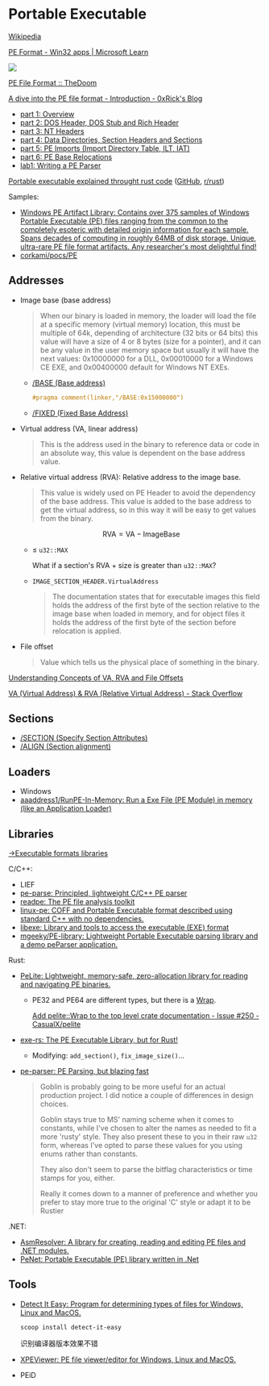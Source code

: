 # Portable Executable
[Wikipedia](https://en.wikipedia.org/wiki/Portable_Executable)

[PE Format - Win32 apps | Microsoft Learn](https://learn.microsoft.com/en-us/windows/win32/debug/pe-format)

![](https://upload.wikimedia.org/wikipedia/commons/1/1b/Portable_Executable_32_bit_Structure_in_SVG_fixed.svg)

[PE File Format :: TheDoom](https://k0deless.github.io/posts/pe-file-format/)

[A dive into the PE file format - Introduction - 0xRick's Blog](https://0xrick.github.io/win-internals/pe1/)
- [part 1: Overview](https://0xrick.github.io/win-internals/pe2/)
- [part 2: DOS Header, DOS Stub and Rich Header](https://0xrick.github.io/win-internals/pe3/)
- [part 3: NT Headers](https://0xrick.github.io/win-internals/pe4/)
- [part 4: Data Directories, Section Headers and Sections](https://0xrick.github.io/win-internals/pe5/)
- [part 5: PE Imports (Import Directory Table, ILT, IAT)](https://0xrick.github.io/win-internals/pe6/)
- [part 6: PE Base Relocations](https://0xrick.github.io/win-internals/pe7/)
- [lab1: Writing a PE Parser](https://0xrick.github.io/win-internals/pe8/)

[Portable executable explained throught rust code](https://itehax.com/blog/portable-executable-explained-throught-rust-code) ([GitHub](https://github.com/itehax/pe_parser), [r/rust](https://www.reddit.com/r/rust/comments/182pwcc/rust_and_winapi_pe_explained_throught_rust_code/))

Samples:
- [Windows PE Artifact Library: Contains over 375 samples of Windows Portable Executable (PE) files ranging from the common to the completely esoteric with detailed origin information for each sample. Spans decades of computing in roughly 64MB of disk storage. Unique, ultra-rare PE file format artifacts. Any researcher's most delightful find!](https://github.com/cubiclesoft/windows-pe-artifact-library)
- [corkami/pocs/PE](https://github.com/corkami/pocs/tree/master/PE)

## Addresses
- Image base (base address)

  > When our binary is loaded in memory, the loader will load the file at a specific memory (virtual memory) location, this must be multiple of 64k, depending of architecture (32 bits or 64 bits) this value will have a size of 4 or 8 bytes (size for a pointer), and it can be any value in the user memory space but usually it will have the next values: 0x10000000 for a DLL, 0x00010000 for a Windows CE EXE, and 0x00400000 default for Windows NT EXEs.

  - [/BASE (Base address)](https://learn.microsoft.com/en-us/cpp/build/reference/base-base-address?view=msvc-170)
    ```c
    #pragma comment(linker,"/BASE:0x15000000")
    ```
  - [/FIXED (Fixed Base Address)](https://learn.microsoft.com/en-us/cpp/build/reference/fixed-fixed-base-address?view=msvc-170)

- Virtual address (VA, linear address)

  > This is the address used in the binary to reference data or code in an absolute way, this value is dependent on the base address value.

- Relative virtual address (RVA): Relative address to the image base.

  > This value is widely used on PE Header to avoid the dependency of the base address. This value is added to the base address to get the virtual address, so in this way it will be easy to get values from the binary.

  $$\text{RVA} = \text{VA} - \text{ImageBase}$$

  - ≤ `u32::MAX`

    What if a section's RVA + size is greater than `u32::MAX`?

  - `IMAGE_SECTION_HEADER.VirtualAddress`

    > The documentation states that for executable images this field holds the address of the first byte of the section relative to the image base when loaded in memory, and for object files it holds the address of the first byte of the section before relocation is applied.

- File offset

  > Value which tells us the physical place of something in the binary.

[Understanding Concepts of VA, RVA and File Offsets](https://tech-zealots.com/malware-analysis/understanding-concepts-of-va-rva-and-offset/)

[VA (Virtual Address) & RVA (Relative Virtual Address) - Stack Overflow](https://stackoverflow.com/questions/2170843/va-virtual-address-rva-relative-virtual-address)

## Sections
- [/SECTION (Specify Section Attributes)](https://learn.microsoft.com/en-us/cpp/build/reference/section-specify-section-attributes?view=msvc-170)
- [/ALIGN (Section alignment)](https://learn.microsoft.com/en-us/cpp/build/reference/align-section-alignment?view=msvc-170)

## Loaders
- Windows
- [aaaddress1/RunPE-In-Memory: Run a Exe File (PE Module) in memory (like an Application Loader)](https://github.com/aaaddress1/RunPE-In-Memory)

## Libraries
[→Executable formats libraries](../README.md#libraries)

C/C++:
- LIEF
- [pe-parse: Principled, lightweight C/C++ PE parser](https://github.com/trailofbits/pe-parse)
- [readpe: The PE file analysis toolkit](https://github.com/mentebinaria/readpe)
- [linux-pe: COFF and Portable Executable format described using standard C++ with no dependencies.](https://github.com/can1357/linux-pe)
- [libexe: Library and tools to access the executable (EXE) format](https://github.com/libyal/libexe)
- [mgeeky/PE-library: Lightweight Portable Executable parsing library and a demo peParser application.](https://github.com/mgeeky/PE-library)

Rust:
- [PeLite: Lightweight, memory-safe, zero-allocation library for reading and navigating PE binaries.](https://github.com/CasualX/pelite)
  - PE32 and PE64 are different types, but there is a [Wrap](https://docs.rs/pelite/latest/pelite/enum.Wrap.html).

    [Add pelite::Wrap to the top level crate documentation - Issue #250 - CasualX/pelite](https://github.com/CasualX/pelite/issues/250)

- [exe-rs: The PE Executable Library, but for Rust!](https://github.com/frank2/exe-rs)
  - Modifying: `add_section()`, `fix_image_size()`...

- [pe-parser: PE Parsing, but blazing fast](https://github.com/IsaacMarovitz/pe-parser)

  > Goblin is probably going to be more useful for an actual production project. I did notice a couple of differences in design choices.
  > 
  > Goblin stays true to MS' naming scheme when it comes to constants, while I've chosen to alter the names as needed to fit a more 'rusty' style. They also present these to you in their raw `u32` form, whereas I've opted to parse these values for you using enums rather than constants.
  > 
  > They also don't seem to parse the bitflag characteristics or time stamps for you, either.
  > 
  > Really it comes down to a manner of preference and whether you prefer to stay more true to the original 'C' style or adapt it to be Rustier

.NET:
- [AsmResolver: A library for creating, reading and editing PE files and .NET modules.](https://github.com/Washi1337/AsmResolver)
- [PeNet: Portable Executable (PE) library written in .Net](https://github.com/secana/PeNet)

## Tools
- [Detect It Easy: Program for determining types of files for Windows, Linux and MacOS.](https://github.com/horsicq/Detect-It-Easy)

  `scoop install detect-it-easy`

  识别编译器版本效果不错

- [XPEViewer: PE file viewer/editor for Windows, Linux and MacOS.](https://github.com/horsicq/XPEViewer)

- PEiD